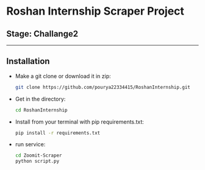 # Roshan Internship Scraper Project
## Stage: Challange2
<hr>

## Installation

- Make a git clone or download it in zip:
    ```bash
    git clone https://github.com/pourya22334415/RoshanInternship.git
    ```
    
- Get in the directory:
    ```bash
    cd RoshanInternship
    ```
    
- Install from your terminal with pip requirements.txt:
    ```bash
    pip install -r requirements.txt
    ```
    
- run service:
    ```bash
    cd Zoomit-Scraper
    python script.py 
    ```
